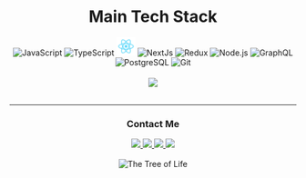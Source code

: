 <div align="center">
<h1>Main Tech Stack</h1>


<div>

<img title="JavaScript" alt="JavaScript" width="35px" src="https://upload.wikimedia.org/wikipedia/commons/thumb/9/99/Unofficial_JavaScript_logo_2.svg/768px-Unofficial_JavaScript_logo_2.svg.png"/>

<img title="TypeScript" alt="TypeScript" width="35px" src="https://upload.wikimedia.org/wikipedia/commons/4/4c/Typescript_logo_2020.svg"/>

 
  
<img title="React" alt="React" width="33px"  src="https://raw.githubusercontent.com/github/explore/80688e429a7d4ef2fca1e82350fe8e3517d3494d/topics/react/react.png" />

<img title="NextJs" alt="NextJs" width="33px" src="https://camo.githubusercontent.com/92ec9eb7eeab7db4f5919e3205918918c42e6772562afb4112a2909c1aaaa875/68747470733a2f2f6173736574732e76657263656c2e636f6d2f696d6167652f75706c6f61642f76313630373535343338352f7265706f7369746f726965732f6e6578742d6a732f6e6578742d6c6f676f2e706e67" /> 
  
<img title="Redux" alt="Redux" width="35px" src="https://img.icons8.com/color/48/000000/redux.png" />

<!---
<img title="HTML5" alt="HTML5" width="35px" src="https://raw.githubusercontent.com/github/explore/80688e429a7d4ef2fca1e82350fe8e3517d3494d/topics/html/html.png" />

<img title="CSS3" alt="CSS3" width="35px" src="https://raw.githubusercontent.com/github/explore/80688e429a7d4ef2fca1e82350fe8e3517d3494d/topics/css/css.png" />
--->

<img title="Node.js" alt="Node.js" width="40px" src="https://img.icons8.com/color/452/nodejs.png" />

<img title="GraphQL" alt="GraphQL" width="35px" src="https://img.icons8.com/color/48/000000/graphql.png" />
  
<img title="PostgreSQL" alt="PostgreSQL" width="35px" src="https://img.icons8.com/color/48/000000/postgreesql.png" />

<!-- <img title="Apollo Client" alt="Apollo Client" width="35px" src="https://img.icons8.com/color/48/000000/apollo.png"/> -->
  
<img title="Git" alt="Git" width="35px" src="https://git-scm.com/images/logos/downloads/Git-Icon-1788C.png" />
  
  
</div>
  
  <br />
  
<div>
    <a href="https://github.com/danielbellmas">
      <img align="center" src="https://github-readme-stats.vercel.app/api/top-langs/?username=danielbellmas&exclude_repo=CookStore&layout=compact&theme=tokyonight&langs_count=7" />
    </a>
</div>

<br />
  

  
---
  
<div align="center">
  
  <h3>Contact Me</h3>
  
  <div>
    <a href="https://www.linkedin.com/in/daniel-bellmas/" target="_blank">
      <img src="https://img.shields.io/badge/LinkedIn-0077B5?style=for-the-badge&logo=linkedin&logoColor=0e76a8&color=black">
    </a>
    <a href="https://stackoverflow.com/users/14831834/daniel-bellmas" target="_blank">
      <img src="https://img.shields.io/badge/Stack_Overflow-FE7A16?style=for-the-badge&logo=stack-overflow&logoColor=ef8236&color=black">
    </a>
    <a href="https://dev.to/danielbellmas" target="_blank">
      <img src="https://img.shields.io/badge/dev.to-0A0A0A?style=for-the-badge&logo=dev.to&logoColor=white"/>
    </a>
    <a href="https://medium.com/@dbalmas7" target="_blank">
      <img src="https://img.shields.io/badge/Medium-12100E?style=for-the-badge&logo=medium&logoColor=white"/>
    </a>
  </div> 
   
</div>
  
<br />
  
<img alt="The Tree of Life" src="https://user-images.githubusercontent.com/76179660/136558695-b3462e1a-8f29-4b7a-87c3-1e9d8aaa7829.png" />
  
</div>
